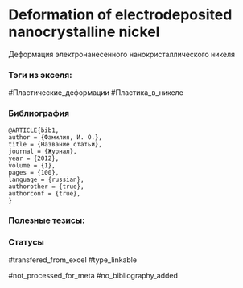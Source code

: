 # Deformation of electrodeposited nanocrystalline nickel

Деформация электронанесенного нанокристаллического никеля

### Тэги из экселя:
#Пластические_деформации
#Пластика_в_никеле 

### Библиография
```
@ARTICLE{bib1,
author = {Фамилия, И. О.},
title = {Название статьи},
journal = {Журнал},
year = {2012},
volume = {1},
pages = {100},
language = {russian},
authorother = {true},
authorconf = {true},
}
```

### Полезные тезисы:

### Статусы
#transfered_from_excel 
#type_linkable 

#not_processed_for_meta
#no_bibliography_added